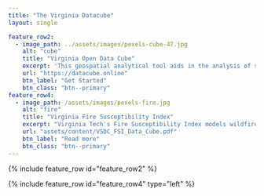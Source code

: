 ```yaml
---
title: "The Virginia Datacube"
layout: single

feature_row2:
  - image_path: ../assets/images/pexels-cube-47.jpg
    alt: "cube"
    title: "Virginia Open Data Cube"
    excerpt: 'This geospatial analytical tool aids in the analysis of smallsat and satellite imagery. The Virginia Open Data Cube is currently being used by NASA, AMA, and Jefferson Laboratories.'
    url: "https://datacube.online"
    btn_label: "Get Started"
    btn_class: "btn--primary"
feature_row4:
  - image_path: /assets/images/pexels-fire.jpg
    alt: "fire"
    title: "Virginia Fire Susceptibility Index"
    excerpt: "Virginia Tech's Fire Susceptibility Index models wildfire risks with geospatial data using the power of the Virginia Open Data Cube."
    url: "assets/content/VSDC_FSI_Data_Cube.pdf"
    btn_label: "Read more"
    btn_class: "btn--primary"
---
```


{% include feature_row id="feature_row2" %}

{% include feature_row id="feature_row4" type="left" %}
